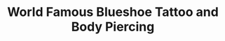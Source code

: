---
title: "World Famous Blueshoe Tattoo and Body Piercing"
url: /virginia-beach/world-famous-blueshoe-tattoo-and-body-piercing/
shop: tattoo
---